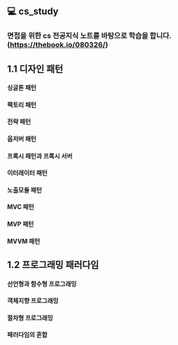 ## 💻 cs_study
### 면접을 위한 cs 전공지식 노트를 바탕으로 학습을 합니다.(https://thebook.io/080326/)

## 1.1 디자인 패턴
#### 싱글톤 패턴
#### 팩토리 패턴
#### 전략 패턴
#### 옵저버 패턴
#### 프록시 패턴과 프록시 서버
#### 이터레이터 패턴
#### 노출모듈 패턴
#### MVC 패턴
#### MVP 패턴
#### MVVM 패턴


## 1.2 프로그래밍 패러다임
#### 선언형과 함수형 프로그래밍
#### 객체지향 프로그래밍
#### 절차형 프로그래밍
#### 패러다임의 혼합
